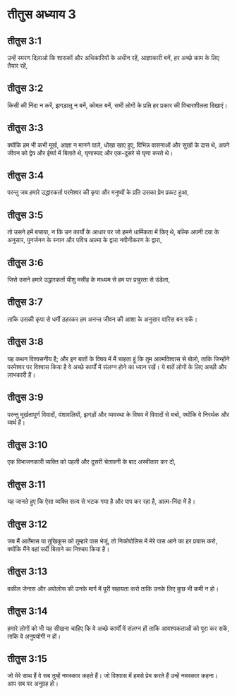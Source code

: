# तीतुस अध्याय 3

## तीतुस 3:1

उन्हें स्मरण दिलाओ कि शासकों और अधिकारियों के अधीन रहें, आज्ञाकारी बनें, हर अच्छे काम के लिए तैयार रहें,

## तीतुस 3:2

किसी की निंदा न करें, झगड़ालू न बनें, कोमल बनें, सभी लोगों के प्रति हर प्रकार की विचारशीलता दिखाएं।

## तीतुस 3:3

क्योंकि हम भी कभी मूर्ख, आज्ञा न मानने वाले, धोखा खाए हुए, विभिन्न वासनाओं और सुखों के दास थे, अपने जीवन को द्वेष और ईर्ष्या में बिताते थे, घृणास्पद और एक-दूसरे से घृणा करते थे।

## तीतुस 3:4

परन्तु जब हमारे उद्धारकर्ता परमेश्वर की कृपा और मनुष्यों के प्रति उसका प्रेम प्रकट हुआ,

## तीतुस 3:5

तो उसने हमें बचाया, न कि उन कार्यों के आधार पर जो हमने धार्मिकता में किए थे, बल्कि अपनी दया के अनुसार, पुनर्जनन के स्नान और पवित्र आत्मा के द्वारा नवीनीकरण के द्वारा,

## तीतुस 3:6

जिसे उसने हमारे उद्धारकर्ता यीशु मसीह के माध्यम से हम पर प्रचुरता से उंडेला,

## तीतुस 3:7

ताकि उसकी कृपा से धर्मी ठहरकर हम अनन्त जीवन की आशा के अनुसार वारिस बन सकें।

## तीतुस 3:8

यह कथन विश्वसनीय है; और इन बातों के विषय में मैं चाहता हूं कि तुम आत्मविश्वास से बोलो, ताकि जिन्होंने परमेश्वर पर विश्वास किया है वे अच्छे कार्यों में संलग्न होने का ध्यान रखें। ये बातें लोगों के लिए अच्छी और लाभकारी हैं।

## तीतुस 3:9

परन्तु मूर्खतापूर्ण विवादों, वंशावलियों, झगड़ों और व्यवस्था के विषय में विवादों से बचो, क्योंकि वे निरर्थक और व्यर्थ हैं।

## तीतुस 3:10

एक विभाजनकारी व्यक्ति को पहली और दूसरी चेतावनी के बाद अस्वीकार कर दो,

## तीतुस 3:11

यह जानते हुए कि ऐसा व्यक्ति सत्य से भटक गया है और पाप कर रहा है, आत्म-निंदा में है।

## तीतुस 3:12

जब मैं आर्तेमास या तुखिकुस को तुम्हारे पास भेजूं, तो निकोपोलिस में मेरे पास आने का हर प्रयास करो, क्योंकि मैंने वहां सर्दी बिताने का निश्चय किया है।

## तीतुस 3:13

वकील जेनास और अपोलोस की उनके मार्ग में पूरी सहायता करो ताकि उनके लिए कुछ भी कमी न हो।

## तीतुस 3:14

हमारे लोगों को भी यह सीखना चाहिए कि वे अच्छे कार्यों में संलग्न हों ताकि आवश्यकताओं को पूरा कर सकें, ताकि वे अनुपयोगी न हों।

## तीतुस 3:15

जो मेरे साथ हैं वे सब तुम्हें नमस्कार कहते हैं। जो विश्वास में हमसे प्रेम करते हैं उन्हें नमस्कार कहना।  
आप सब पर अनुग्रह हो।
